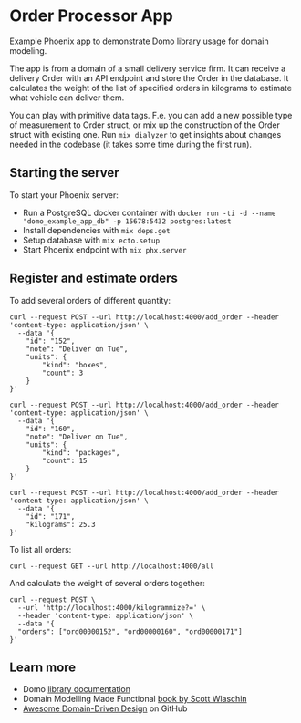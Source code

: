 # Order Processor App

Example Phoenix app to demonstrate Domo library usage for domain modeling. 

The app is from a domain of a small delivery service firm.
It can receive a delivery Order with an API endpoint and store the Order 
in the database.
It calculates the weight of the list of specified orders in kilograms 
to estimate what vehicle can deliver them.

You can play with primitive data tags. F.e. you can add a new possible type 
of measurement to Order struct, or mix up the construction of the Order struct with existing one.
Run `mix dialyzer` to get insights about changes needed in the codebase 
(it takes some time during the first run).

## Starting the server

To start your Phoenix server:

  * Run a PostgreSQL docker container with `docker run -ti -d --name "domo_example_app_db" -p 15678:5432 postgres:latest`
  * Install dependencies with `mix deps.get`
  * Setup database with `mix ecto.setup`
  * Start Phoenix endpoint with `mix phx.server`

## Register and estimate orders

To add several orders of different quantity:

    curl --request POST --url http://localhost:4000/add_order --header 'content-type: application/json' \
      --data '{
        "id": "152",
        "note": "Deliver on Tue",
        "units": {
            "kind": "boxes",
            "count": 3
        }
    }'

    curl --request POST --url http://localhost:4000/add_order --header 'content-type: application/json' \
      --data '{
        "id": "160",
        "note": "Deliver on Tue",
        "units": {
            "kind": "packages",
            "count": 15
        }
    }'

    curl --request POST --url http://localhost:4000/add_order --header 'content-type: application/json' \
      --data '{
        "id": "171",
        "kilograms": 25.3
    }'

To list all orders:

    curl --request GET --url http://localhost:4000/all

And calculate the weight of several orders together:

    curl --request POST \
      --url 'http://localhost:4000/kilogrammize?=' \
      --header 'content-type: application/json' \
      --data '{
      "orders": ["ord00000152", "ord00000160", "ord00000171"]
    }'

## Learn more

  * Domo [library documentation](https://hexdocs.pm/domo/)
  * Domain Modelling Made Functional [book by Scott Wlaschin](https://pragprog.com/book/swdddf/domain-modeling-made-functional)
  * [Awesome Domain-Driven Design](https://github.com/heynickc/awesome-ddd#elixir) on GitHub
